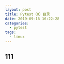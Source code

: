 ```yaml
---
layout: post
title: Pytest（0）目录
date: 2019-09-16 16:22:28
categories: 
  - pytest  
tags: 
  - linux  
---
```



<!-- more -->

## 111
